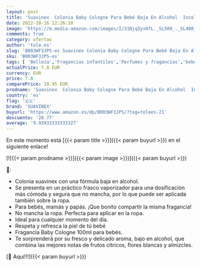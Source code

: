 ```yaml
---
layout: post
title: 'Suavinex  Colonia Baby Cologne Para Bebé Baja En Alcohol  Incolor  100 ml  Paquete de 1 '
date: 2022-10-16 12:26:10
image: 'https://m.media-amazon.com/images/I/31Njq3yx07L._SL500_._SL400_.jpg'
comments: true
category: ofertas
author: 'tole.es'
slug: 'B003WF3JPS-es Suavinex Colonia Baby Cologne Para Bebé Baja En Alcohol...'
sku: 'B003WF3JPS-es'
tags: [ 'Belleza','Fragancias infantiles','Perfumes y fragancias','bebé','suavinex','🇪🇸', ]
actualPrice: 7.8 EUR
currency: EUR
price: 7.8
comparePrice: 10.95 EUR
prodname: 'Suavinex  Colonia Baby Cologne Para Bebé Baja En Alcohol  Incolor  100 ml  Paquete de 1 '
country: 'es'
flag: '🇪🇸'
brand: 'SUAVINEX'
buyurl: 'https://www.amazon.es/dp/B003WF3JPS/?tag=tolees-21'
descuento: '28.77'
average: '9.93933333333327'
---
```


En este momento está [{{< param title >}}]({{< param buyurl >}}) en el siguiente enlace!

[![{{< param prodname >}}]({{< param image >}})]({{< param buyurl >}})

🔎:

- Colonia suavinex con una fórmula baja en alcohol.
- Se presenta en un práctico frasco vaporizador para una dosificación más cómoda y segura que no mancha, por lo que puede ser aplicada también sobre la ropa.
- Para bebés, mamás y papás. ¡Que bonito compartir la misma fragancia!
- No mancha la ropa. Perfecta para aplicar en la ropa.
- Ideal para cualquier momento del día.
- Respeta y refresca la piel de tú bebé
- Fragancia Baby Cologne 100ml para bebés.
- Te sorprenderá por su fresco y delicado aroma, bajo en alcohol, que combina las mejores notas de frutos cítricos, flores blancas y almizcles.

[🛒 Aquí!!!]({{< param buyurl >}})
